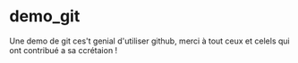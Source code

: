 # demo_git


Une demo de git
ces't genial d'utiliser github, merci à tout ceux et celels qui ont contribué a sa ccrétaion !
